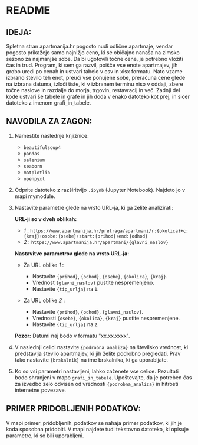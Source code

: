 # README

## IDEJA:
Spletna stran apartmanija.hr pogosto nudi odlične apartmaje, vendar pogosto prikažejo samo najnižjo ceno, ki se običajno nanaša na zimsko sezono za najmanjše sobe. Da bi ugotovili točne cene, je potrebno vložiti čas in trud. Program, ki sem ga razvil, poišče vse enote apartmajev, jih grobo uredi po cenah in ustvari tabelo v csv in xlsx formatu. Nato vzame izbrano število teh enot, preuči vse ponujene sobe, preračuna cene glede na izbrana datuma, izloči tiste, ki v izbranem terminu niso v oddaji, zbere točne naslove in razdalje do morja, trgovin, restavracij in več. Zadnji del kode ustvari še tabele in grafe in jih doda v enako datoteko kot prej, in sicer datoteko z imenom grafi_in_tabele.


## NAVODILA ZA ZAGON:
1. Namestite naslednje knjižnice:
   - `beautifulsoup4`
   - `pandas`
   - `selenium`
   - `seaborn`
   - `matplotlib`
   - `openpyxl`
   
2. Odprite datoteko z razširitvijo `.ipynb` (Jupyter Notebook). Najdeto jo v mapi mymodule.

3. Nastavite parametre glede na vrsto URL-ja, ki ga želite analizirati:

   **URL-ji so v dveh oblikah:**
   - _1_ : `https://www.apartmanija.hr/pretraga/apartmani/r:{okolica}+c:{kraj}+osobe:{osebe}+start:{prihod}+end:{odhod}`
   - _2_ : `https://www.apartmanija.hr/apartmani/{glavni_naslov}`

   **Nastavitve parametrov glede na vrsto URL-ja:**
   - Za URL oblike _1_ :
     - Nastavite `{prihod}`, `{odhod}`, `{osebe}`, `{okolica}`, `{kraj}`.
     - Vrednost `{glavni_naslov}` pustite nespremenjeno.
     - Nastavite `{tip_urlja}` na `1`.

   - Za URL oblike _2_ :
     - Nastavite `{prihod}`, `{odhod}`, `{glavni_naslov}`.
     - Vrednosti `{osebe}`, `{okolica}`, `{kraj}` pustite nespremenjene.
     - Nastavite `{tip_urlja}` na `2`.
     

   **Pozor:** Datumi naj bodo v formatu "xx.xx.xxxx".

4. V naslednji celici nastavite `{podrobna_analiza}` na številsko vrednost, ki predstavlja število apartmajev, ki jih želite podrobno pregledati. Prav tako nastavite `{brskalnik}` na ime brskalnika, ki ga uporabljate.

5. Ko so vsi parametri nastavljeni, lahko zaženete vse celice. Rezultati bodo shranjeni v mapo `grafi_in_tabele`. Upoštevajte, da je potreben čas za izvedbo zelo odvisen od vrednosti `{podrobna_analiza}` in hitrosti internetne povezave.

## PRIMER PRIDOBLJENIH PODATKOV:
V mapi primer_pridobljenih_podatkov se nahaja primer podatkov, ki jih je koda sposobna pridobiti. V mapi najdete tudi tekstovno datoteko, ki opisuje parametre, ki so bili uporabljeni.
